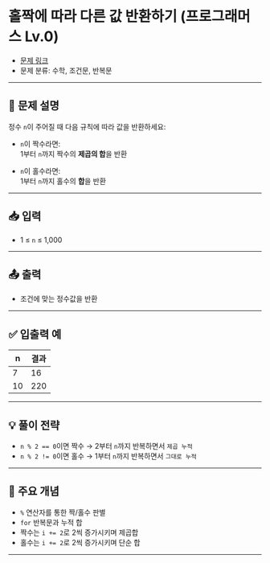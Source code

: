 # 홀짝에 따라 다른 값 반환하기 (프로그래머스 Lv.0)

- [문제 링크](https://school.programmers.co.kr/learn/courses/30/lessons/181935)
- 문제 분류: 수학, 조건문, 반복문

---

## 📌 문제 설명

정수 `n`이 주어질 때 다음 규칙에 따라 값을 반환하세요:

- `n`이 짝수라면:  
  1부터 `n`까지 짝수의 **제곱의 합**을 반환

- `n`이 홀수라면:  
  1부터 `n`까지 홀수의 **합**을 반환

---

## 📥 입력

- 1 ≤ `n` ≤ 1,000

---

## 📤 출력

- 조건에 맞는 정수값을 반환

---

## ✅ 입출력 예

| n   | 결과 |
|-----|------|
| 7   | 16   |
| 10  | 220  |

---

## 💡 풀이 전략

- `n % 2 == 0`이면 짝수 → 2부터 `n`까지 반복하면서 `제곱 누적`
- `n % 2 != 0`이면 홀수 → 1부터 `n`까지 반복하면서 `그대로 누적`

---

## 🧠 주요 개념

- `%` 연산자를 통한 짝/홀수 판별
- `for` 반복문과 누적 합
- 짝수는 `i += 2`로 2씩 증가시키며 제곱합
- 홀수는 `i += 2`로 2씩 증가시키며 단순 합

---